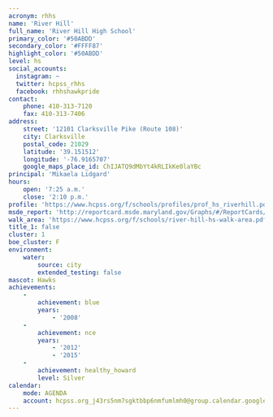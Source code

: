 ```yaml
---
acronym: rhhs
name: 'River Hill'
full_name: 'River Hill High School'
primary_color: '#50ABDD'
secondary_color: '#FFFF87'
highlight_color: '#50ABDD'
level: hs
social_accounts:
  instagram: ~
  twitter: hcpss_rhhs
  facebook: rhhshawkpride
contact:
    phone: 410-313-7120
    fax: 410-313-7406
address:
    street: '12101 Clarksville Pike (Route 108)'
    city: Clarksville
    postal_code: 21029
    latitude: '39.151512'
    longitude: '-76.9165707'
    google_maps_place_id: ChIJATQ9dMbYt4kRLIkKe0laYBc
principal: 'Mikaela Lidgard'
hours:
    open: '7:25 a.m.'
    close: '2:10 p.m.'
profile: 'https://www.hcpss.org/f/schools/profiles/prof_hs_riverhill.pdf'
msde_report: 'http://reportcard.msde.maryland.gov/Graphs/#/ReportCards/ReportCardSchool/1//1/13/0524/'
walk_area: 'https://www.hcpss.org/f/schools/river-hill-hs-walk-area.pdf'
title_1: false
cluster: 1
boe_cluster: F
environment:
    water:
        source: city
        extended_testing: false
mascot: Hawks
achievements:
    -
        achievement: blue
        years:
            - '2008'
    -
        achievement: nce
        years:
            - '2012'
            - '2015'
    -
        achievement: healthy_howard
        level: Silver
calendar:
    mode: AGENDA
    account: hcpss.org_j43rs5nm7sgktbbp6nmfumlmh0@group.calendar.google.com
---
```

